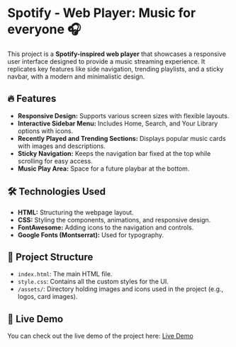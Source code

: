 # Spotify - Web Player: Music for everyone 🎧

This project is a **Spotify-inspired web player** that showcases a responsive user interface designed to provide a music streaming experience. It replicates key features like side navigation, trending playlists, and a sticky navbar, with a modern and minimalistic design.

## 🔥 Features

- **Responsive Design:** Supports various screen sizes with flexible layouts.
- **Interactive Sidebar Menu:** Includes Home, Search, and Your Library options with icons.
- **Recently Played and Trending Sections:** Displays popular music cards with images and descriptions.
- **Sticky Navigation:** Keeps the navigation bar fixed at the top while scrolling for easy access.
- **Music Play Area:** Space for a future playbar at the bottom.

## 🛠️ Technologies Used

- **HTML:** Structuring the webpage layout.
- **CSS:** Styling the components, animations, and responsive design.
- **FontAwesome:** Adding icons to the navigation and controls.
- **Google Fonts (Montserrat):** Used for typography.

## 📁 Project Structure

- `index.html`: The main HTML file.
- `style.css`: Contains all the custom styles for the UI.
- `/assets/`: Directory holding images and icons used in the project (e.g., logos, card images).

## 🚀 Live Demo

You can check out the live demo of the project here: [Live Demo](https://priyaniii.github.io/Spotify-Replica/)

 
